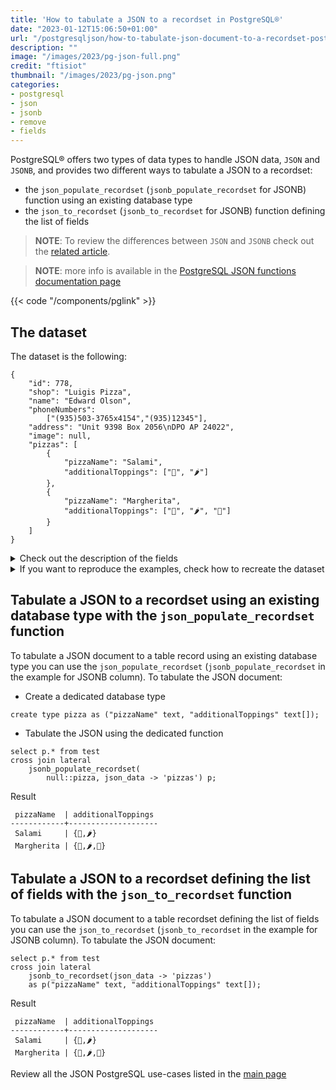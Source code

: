 ```yaml
---
title: 'How to tabulate a JSON to a recordset in PostgreSQL®'
date: "2023-01-12T15:06:50+01:00"
url: "/postgresqljson/how-to-tabulate-json-document-to-a-recordset-postgresql"
description: ""
image: "/images/2023/pg-json-full.png"
credit: "ftisiot"
thumbnail: "/images/2023/pg-json.png"
categories:
- postgresql
- json
- jsonb
- remove
- fields
---
```


PostgreSQL® offers two types of data types to handle JSON data, `JSON` and `JSONB`, and provides two different ways to tabulate a JSON to a recordset:

<!--more-->

* the `json_populate_recordset` (`jsonb_populate_recordset` for JSONB) function using an existing database type
* the `json_to_recordset` (`jsonb_to_recordset` for JSONB) function defining the list of fields

> **NOTE**: To review the differences between `JSON` and `JSONB` check out the [related article](/postgresqljson/what-are-the-differences-json-jsonb-postgresql).

> **NOTE**: more info is available in the [PostgreSQL JSON functions documentation page](https://www.postgresql.org/docs/current/functions-json.html)

{{< code "/components/pglink" >}}

## The dataset

The dataset is the following:

```
{
    "id": 778,
    "shop": "Luigis Pizza",
    "name": "Edward Olson",
    "phoneNumbers":
        ["(935)503-3765x4154","(935)12345"],
    "address": "Unit 9398 Box 2056\nDPO AP 24022",
    "image": null,
    "pizzas": [
        {
            "pizzaName": "Salami",
            "additionalToppings": ["🥓", "🌶️"]
        },
        {
            "pizzaName": "Margherita",
            "additionalToppings": ["🍌", "🌶️", "🍍"]
        }
    ]
}
```

<details>
  <summary>Check out the description of the fields</summary>
The following examples use a pizza order dataset with an order having:

* `id`: 778
* `shop`: "Luigis Pizza"
* `name`: "Edward Olson"
* `phoneNumbers`:["(935)503-3765x4154","(935)12345"]
* `address`: "Unit 9398 Box 2056\nDPO AP 24022"
* `image`: null
* and two pizzas contained in the `pizzas` item:

```
[
    {
        "pizzaName": "Salami",
        "additionalToppings": ["🥓", "🌶️"]
    },
    {
        "pizzaName": "Margherita",
        "additionalToppings": ["🍌", "🌶️", "🍍"]
    }
]
```
</details>
<details>
  <summary>If you want to reproduce the examples, check how to recreate the dataset</summary>

It can be recreated with the following script:

```
create table test(id serial, json_data jsonb);

insert into test(json_data) values (
'{
    "id": 778,
    "shop": "Luigis Pizza",
    "name": "Edward Olson",
    "phoneNumbers":
        ["(935)503-3765x4154","(935)12345"],
    "address": "Unit 9398 Box 2056\nDPO AP 24022",
    "image": null,
    "pizzas": [
        {
            "pizzaName": "Salami",
            "additionalToppings": ["🥓", "🌶️"]
        },
        {
            "pizzaName": "Margherita",
            "additionalToppings": ["🍌", "🌶️", "🍍"]
        }
    ]
}');
```

</details>

## Tabulate a JSON to a recordset using an existing database type with the `json_populate_recordset` function

To tabulate a JSON document to a table record using an existing database type you can use the `json_populate_recordset` (`jsonb_populate_recordset` in the example for JSONB column). To tabulate the JSON document:

* Create a dedicated database type

```
create type pizza as ("pizzaName" text, "additionalToppings" text[]);
```

* Tabulate the JSON using the dedicated function

```
select p.* from test
cross join lateral 
    jsonb_populate_recordset(
        null::pizza, json_data -> 'pizzas') p;
```

Result

```
 pizzaName  | additionalToppings
------------+--------------------
 Salami     | {🥓,🌶️}
 Margherita | {🍌,🌶️,🍍}
```

## Tabulate a JSON to a recordset defining the list of fields with the `json_to_recordset` function

To tabulate a JSON document to a table recordset defining the list of fields you can use the `json_to_recordset` (`jsonb_to_recordset` in the example for JSONB column). To tabulate the JSON document:

```
select p.* from test
cross join lateral 
    jsonb_to_recordset(json_data -> 'pizzas') 
    as p("pizzaName" text, "additionalToppings" text[]);
```

Result

```
 pizzaName  | additionalToppings
------------+--------------------
 Salami     | {🥓,🌶️}
 Margherita | {🍌,🌶️,🍍}
```

Review all the JSON PostgreSQL use-cases listed in the [main page](/postgresqljson/main)